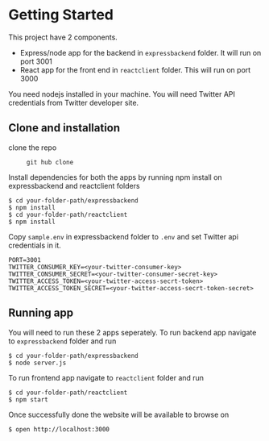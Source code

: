 
# Getting Started 

This project have 2 components.

 * Express/node app for the backend in `expressbackend` folder.
        It will run on port 3001
 * React app for the front end in `reactclient` folder.
        This will run on port 3000

You need nodejs installed in your machine.
You will need Twitter API credentials from Twitter developer site.

## Clone and installation
 clone the repo
```
     git hub clone 
```
 Install dependencies for both the apps by running npm install on expressbackend and reactclient folders
```
$ cd your-folder-path/expressbackend
$ npm install
$ cd your-folder-path/reactclient
$ npm install
```
 Copy `sample.env` in expressbackend folder to `.env` and set Twitter api credentials in it.

```
PORT=3001
TWITTER_CONSUMER_KEY=<your-twitter-consumer-key>
TWITTER_CONSUMER_SECRET=<your-twitter-consumer-secret-key>
TWITTER_ACCESS_TOKEN=<your-twitter-access-secrt-token>
TWITTER_ACCESS_TOKEN_SECRET=<your-twitter-access-secrt-token-secret>
```


## Running app 

You will need to run these 2 apps seperately. To run backend app navigate to `expressbackend` folder and run
```
$ cd your-folder-path/expressbackend
$ node server.js
```

To run frontend app navigate to `reactclient` folder and run
```
$ cd your-folder-path/reactclient
$ npm start
```
Once successfully done the website will be available to browse on
```
$ open http://localhost:3000
```